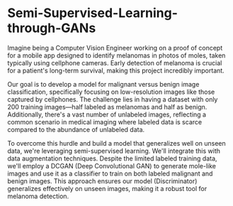 # Semi-Supervised-Learning-through-GANs

Imagine being a Computer Vision Engineer working on a proof of concept for a mobile app designed to identify melanomas in photos of moles, taken typically using cellphone cameras. Early detection of melanoma is crucial for a patient's long-term survival, making this project incredibly important.

Our goal is to develop a model for malignant versus benign image classification, specifically focusing on low-resolution images like those captured by cellphones. The challenge lies in having a dataset with only 200 training images—half labeled as melanomas and half as benign. Additionally, there's a vast number of unlabeled images, reflecting a common scenario in medical imaging where labeled data is scarce compared to the abundance of unlabeled data.

To overcome this hurdle and build a model that generalizes well on unseen data, we're leveraging semi-supervised learning. We'll integrate this with data augmentation techniques. Despite the limited labeled training data, we'll employ a DCGAN (Deep Convolutional GAN) to generate mole-like images and use it as a classifier to train on both labeled malignant and benign images. This approach ensures our model (Discriminator) generalizes effectively on unseen images, making it a robust tool for melanoma detection.
